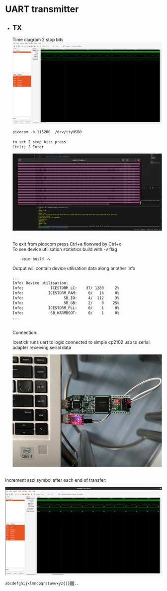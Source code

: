 # UART transmitter 
- ## TX
    Time diagram 2 stop bits
    ![alt text](<img/Screenshot from 2024-02-04 11-02-27.png>)

    ```
    picocom -b 115200  /dev/ttyUSB0

    to set 2 stop bits press 
    Ctrl+j 2 Enter 

    ```
    ![alt text](<img/Screenshot from 2024-02-04 12-12-15.png>)

    <br>
    To exit from picocom press Ctrl+a flowwed by Ctrl+x

    <br>
    To see device utilisation statistics build with -v flag 

    ```
        apio build -v 
    ```
    Output will contain device utilisation data along another info
    ```
    ...
    Info: Device utilisation:
    Info:            ICESTORM_LC:    37/ 1280     2%
    Info:           ICESTORM_RAM:     0/   16     0%
    Info:                  SB_IO:     4/  112     3%
    Info:                  SB_GB:     2/    8    25%
    Info:           ICESTORM_PLL:     0/    1     0%
    Info:            SB_WARMBOOT:     0/    1     0%
    ...
    ```
    <br>
    Connection:

    Icestick runs uart tx logic connected to  simple 
    cp2102 usb to serial adapter receiving serial data

    ![alt text](img/photo_5332521087524787232_y.jpg)

<br>
Increment asci symbol after each end of transfer:

![alt text](<img/Screenshot from 2024-02-04 16-09-42.png>)


```
abcdefghijklmnopqrstuvwxyz{|}▒▒..
```